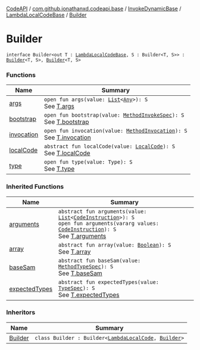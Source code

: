 [CodeAPI](../../../../index.md) / [com.github.jonathanxd.codeapi.base](../../../index.md) / [InvokeDynamicBase](../../index.md) / [LambdaLocalCodeBase](../index.md) / [Builder](.)

# Builder

`interface Builder<out T : `[`LambdaLocalCodeBase`](../index.md)`, S : Builder<T, S>> : `[`Builder`](../../-lambda-method-ref-base/-builder/index.md)`<T, S>, `[`Builder`](../../../-arguments-holder/-builder/index.md)`<T, S>`

### Functions

| Name | Summary |
|---|---|
| [args](args.md) | `open fun args(value: `[`List`](https://kotlinlang.org/api/latest/jvm/stdlib/kotlin.collections/-list/index.html)`<`[`Any`](https://kotlinlang.org/api/latest/jvm/stdlib/kotlin/-any/index.html)`>): S`<br>See [T.args](args.md) |
| [bootstrap](bootstrap.md) | `open fun bootstrap(value: `[`MethodInvokeSpec`](../../../../com.github.jonathanxd.codeapi.common/-method-invoke-spec/index.md)`): S`<br>See [T.bootstrap](bootstrap.md) |
| [invocation](invocation.md) | `open fun invocation(value: `[`MethodInvocation`](../../../-method-invocation/index.md)`): S`<br>See [T.invocation](invocation.md) |
| [localCode](local-code.md) | `abstract fun localCode(value: `[`LocalCode`](../../../-local-code/index.md)`): S`<br>See [T.localCode](local-code.md) |
| [type](type.md) | `open fun type(value: Type): S`<br>See [T.type](type.md) |

### Inherited Functions

| Name | Summary |
|---|---|
| [arguments](../../../-arguments-holder/-builder/arguments.md) | `abstract fun arguments(value: `[`List`](https://kotlinlang.org/api/latest/jvm/stdlib/kotlin.collections/-list/index.html)`<`[`CodeInstruction`](../../../../com.github.jonathanxd.codeapi/-code-instruction.md)`>): S`<br>`open fun arguments(vararg values: `[`CodeInstruction`](../../../../com.github.jonathanxd.codeapi/-code-instruction.md)`): S`<br>See [T.arguments](../../../-arguments-holder/-builder/arguments.md) |
| [array](../../../-arguments-holder/-builder/array.md) | `abstract fun array(value: `[`Boolean`](https://kotlinlang.org/api/latest/jvm/stdlib/kotlin/-boolean/index.html)`): S`<br>See [T.array](../../../-arguments-holder/-builder/array.md) |
| [baseSam](../../-lambda-method-ref-base/-builder/base-sam.md) | `abstract fun baseSam(value: `[`MethodTypeSpec`](../../../../com.github.jonathanxd.codeapi.common/-method-type-spec/index.md)`): S`<br>See [T.baseSam](../../-lambda-method-ref-base/-builder/base-sam.md) |
| [expectedTypes](../../-lambda-method-ref-base/-builder/expected-types.md) | `abstract fun expectedTypes(value: `[`TypeSpec`](../../../-type-spec/index.md)`): S`<br>See [T.expectedTypes](../../-lambda-method-ref-base/-builder/expected-types.md) |

### Inheritors

| Name | Summary |
|---|---|
| [Builder](../../../-invoke-dynamic/-lambda-local-code/-builder/index.md) | `class Builder : Builder<`[`LambdaLocalCode`](../../../-invoke-dynamic/-lambda-local-code/index.md)`, `[`Builder`](../../../-invoke-dynamic/-lambda-local-code/-builder/index.md)`>` |
